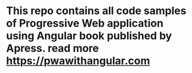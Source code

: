 # This repo contains all code samples of Progressive Web application using Angular book published by Apress. read more https://pwawithangular.com
